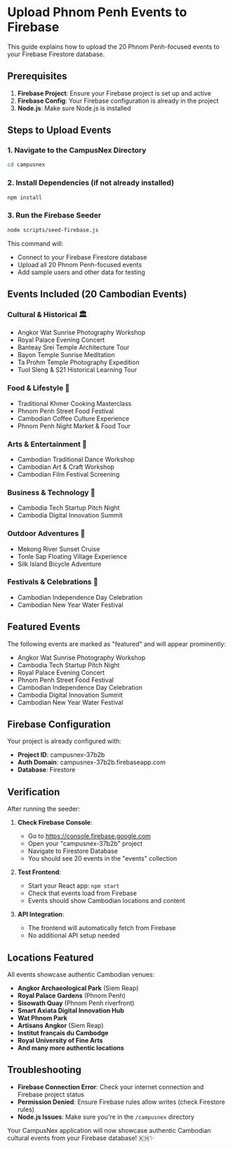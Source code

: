# Upload Phnom Penh Events to Firebase

This guide explains how to upload the 20 Phnom Penh-focused events to your Firebase Firestore database.

## Prerequisites

1. **Firebase Project**: Ensure your Firebase project is set up and active
2. **Firebase Config**: Your Firebase configuration is already in the project
3. **Node.js**: Make sure Node.js is installed

## Steps to Upload Events

### 1. Navigate to the CampusNex Directory
```bash
cd campusnex
```

### 2. Install Dependencies (if not already installed)
```bash
npm install
```

### 3. Run the Firebase Seeder
```bash
node scripts/seed-firebase.js
```

This command will:
- Connect to your Firebase Firestore database
- Upload all 20 Phnom Penh-focused events
- Add sample users and other data for testing

## Events Included (20 Cambodian Events)

### Cultural & Historical 🏛️
- Angkor Wat Sunrise Photography Workshop
- Royal Palace Evening Concert  
- Banteay Srei Temple Architecture Tour
- Bayon Temple Sunrise Meditation
- Ta Prohm Temple Photography Expedition
- Tuol Sleng & S21 Historical Learning Tour

### Food & Lifestyle 🍜
- Traditional Khmer Cooking Masterclass
- Phnom Penh Street Food Festival
- Cambodian Coffee Culture Experience
- Phnom Penh Night Market & Food Tour

### Arts & Entertainment 🎨
- Cambodian Traditional Dance Workshop
- Cambodian Art & Craft Workshop
- Cambodian Film Festival Screening

### Business & Technology 💼
- Cambodia Tech Startup Pitch Night
- Cambodia Digital Innovation Summit

### Outdoor Adventures 🚣
- Mekong River Sunset Cruise
- Tonle Sap Floating Village Experience
- Silk Island Bicycle Adventure

### Festivals & Celebrations 🎉
- Cambodian Independence Day Celebration
- Cambodian New Year Water Festival

## Featured Events

The following events are marked as "featured" and will appear prominently:
- Angkor Wat Sunrise Photography Workshop
- Cambodia Tech Startup Pitch Night
- Royal Palace Evening Concert
- Phnom Penh Street Food Festival
- Cambodian Independence Day Celebration
- Cambodia Digital Innovation Summit
- Cambodian New Year Water Festival

## Firebase Configuration

Your project is already configured with:
- **Project ID**: campusnex-37b2b
- **Auth Domain**: campusnex-37b2b.firebaseapp.com
- **Database**: Firestore

## Verification

After running the seeder:

1. **Check Firebase Console**: 
   - Go to https://console.firebase.google.com
   - Open your "campusnex-37b2b" project
   - Navigate to Firestore Database
   - You should see 20 events in the "events" collection

2. **Test Frontend**: 
   - Start your React app: `npm start`
   - Check that events load from Firebase
   - Events should show Cambodian locations and content

3. **API Integration**: 
   - The frontend will automatically fetch from Firebase
   - No additional API setup needed

## Locations Featured

All events showcase authentic Cambodian venues:
- **Angkor Archaeological Park** (Siem Reap)
- **Royal Palace Gardens** (Phnom Penh)
- **Sisowath Quay** (Phnom Penh riverfront)
- **Smart Axiata Digital Innovation Hub**
- **Wat Phnom Park**
- **Artisans Angkor** (Siem Reap)
- **Institut français du Cambodge**
- **Royal University of Fine Arts**
- **And many more authentic locations**

## Troubleshooting

- **Firebase Connection Error**: Check your internet connection and Firebase project status
- **Permission Denied**: Ensure Firebase rules allow writes (check Firestore rules)
- **Node.js Issues**: Make sure you're in the `/campusnex` directory

Your CampusNex application will now showcase authentic Cambodian cultural events from your Firebase database! 🇰🇭✨